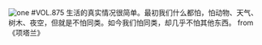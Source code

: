 ![one](http://image.wufazhuce.com/FhfjK11GNXrN9CScbx1TFlSq4IkH)
#VOL.875
生活的真实情况很简单。最初我们什么都怕，怕动物、天气、树木、夜空，但就是不怕同类。如今我们怕同类，却几乎不怕其他东西。 from 《项塔兰》